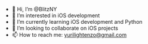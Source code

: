- 👋 Hi, I’m @BlitzNY
- 👀 I’m interested in iOS development
- 🌱 I’m currently learning iOS development and Python
- 💞️ I’m looking to collaborate on iOS projects
- 📫 How to reach me: yurilightenzo@gmail.com

<!---
BlitzNY/BlitzNY is a ✨ special ✨ repository because its `README.md` (this file) appears on your GitHub profile.
You can click the Preview link to take a look at your changes.
--->
